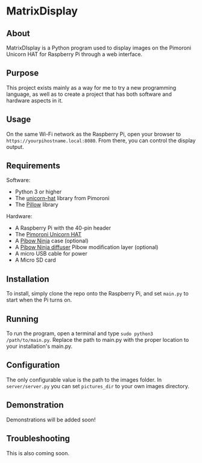 # MatrixDisplay

## About
MatrixDIsplay is a Python program used to display images on the Pimoroni Unicorn HAT for Raspberry Pi through a web interface.

## Purpose
This project exists mainly as a way for me to try a new programming language, as well as to create a project that has both software and hardware aspects in it.

## Usage
On the same Wi-Fi network as the Raspberry Pi, open your browser to `https://yourpihostname.local:8080`. From there, you can control the display output.

## Requirements
Software:
- Python 3 or higher
- The [unicorn-hat](https://github.com/pimoroni/unicorn-hat) library from Pimoroni
- The [Pillow](https://pypi.org/project/Pillow/) library

Hardware:
- A Raspberry Pi with the 40-pin header
- The [Pimoroni Unicorn HAT](https://shop.pimoroni.com/products/unicorn-hat)
- A [Pibow Ninja](https://shop.pimoroni.com/products/pibow-for-raspberry-pi-3-b-plus?variant=2601126395914) case (optional)
- A [Pibow Ninja diffuser](https://shop.pimoroni.com/products/pibow-modification-layers?variant=1047619725) Pibow modification layer (optional)
- A micro USB cable for power
- A Micro SD card

## Installation
To install, simply clone the repo onto the Raspberry Pi, and set `main.py` to start when the Pi turns on.

## Running
To run the program, open a terminal and type `sudo python3 /path/to/main.py`. Replace the path to main.py with the proper location to your installation's main.py.

## Configuration
The only configurable value is the path to the images folder. In `server/server.py` you can set `pictures_dir` to your own images directory.

## Demonstration
Demonstrations will be added soon!

## Troubleshooting
This is also coming soon.